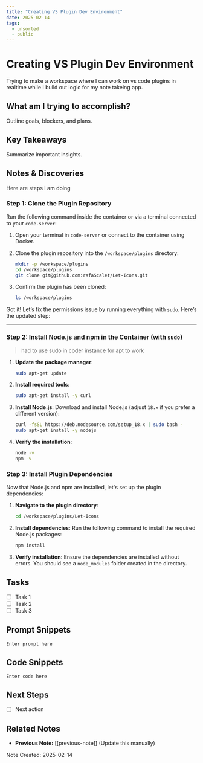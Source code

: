 ```yaml
---
title: "Creating VS Plugin Dev Environment"
date: 2025-02-14
tags:
  - unsorted
  - public
---
```


# Creating VS Plugin Dev Environment

Trying to make a workspace where I can work on vs code plugins in realtime while I build out logic for my note takeing app.

## What am I trying to accomplish?

Outline goals, blockers, and plans.

## Key Takeaways

Summarize important insights.

## Notes & Discoveries

Here are steps I am doing

### Step 1: Clone the Plugin Repository

Run the following command inside the container or via a terminal connected to your `code-server`:

1. Open your terminal in `code-server` or connect to the container using Docker.

2. Clone the plugin repository into the `/workspace/plugins` directory:

   ```bash
   mkdir -p /workspace/plugins
   cd /workspace/plugins
   git clone git@github.com:rafaScalet/Let-Icons.git
   ```

3. Confirm the plugin has been cloned:

   ```bash
   ls /workspace/plugins
   ```

Got it! Let’s fix the permissions issue by running everything with `sudo`. Here’s the updated step:

---

### Step 2: Install Node.js and npm in the Container (with `sudo`)

> had to use sudo in coder instance for apt to work

1. **Update the package manager**:
   ```bash
   sudo apt-get update
   ```

2. **Install required tools**:
   ```bash
   sudo apt-get install -y curl
   ```

3. **Install Node.js**:
   Download and install Node.js (adjust `18.x` if you prefer a different version):

   ```bash
   curl -fsSL https://deb.nodesource.com/setup_18.x | sudo bash -
   sudo apt-get install -y nodejs
   ```

4. **Verify the installation**:
   ```bash
   node -v
   npm -v
   ```

### Step 3: Install Plugin Dependencies

Now that Node.js and npm are installed, let's set up the plugin dependencies:

1. **Navigate to the plugin directory**:
   ```bash
   cd /workspace/plugins/Let-Icons
   ```

2. **Install dependencies**:
   Run the following command to install the required Node.js packages:

   ```bash
   npm install
   ```

3. **Verify installation**:
   Ensure the dependencies are installed without errors. You should see a `node_modules` folder created in the directory.




## Tasks

- [ ] Task 1
- [ ] Task 2
- [ ] Task 3

## Prompt Snippets

```
Enter prompt here
```

## Code Snippets

```
Enter code here
```

## Next Steps

- [ ] Next action

## Related Notes

- **Previous Note:** [[previous-note]] (Update this manually)

Note Created: 2025-02-14
